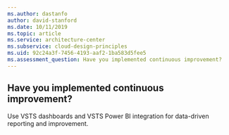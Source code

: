 ```yaml
---
ms.author: dastanfo
author: david-stanford
ms.date: 10/11/2019
ms.topic: article
ms.service: architecture-center
ms.subservice: cloud-design-principles
ms.uid: 92c24a3f-7456-4193-aaf2-1ba583d5fee5
ms.assessment_question: Have you implemented continuous improvement?
---
```

## Have you implemented continuous improvement?


Use VSTS dashboards and VSTS Power BI integration for data-driven reporting and improvement.